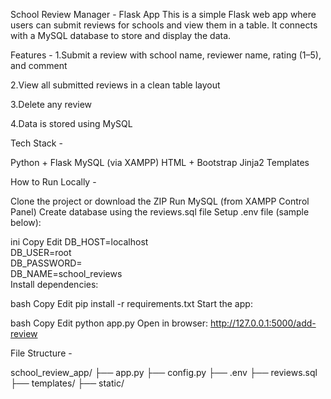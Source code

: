 School Review Manager - Flask App
This is a simple Flask web app where users can submit reviews for schools and view them in a table.
It connects with a MySQL database to store and display the data.

Features -
1.Submit a review with school name, reviewer name, rating (1–5), and comment

2.View all submitted reviews in a clean table layout

3.Delete any review

4.Data is stored using MySQL

 Tech Stack - 

Python + Flask
MySQL (via XAMPP)
HTML + Bootstrap
Jinja2 Templates

 How to Run Locally - 

Clone the project or download the ZIP
Run MySQL (from XAMPP Control Panel)
Create database using the reviews.sql file
Setup .env file (sample below):

ini
Copy
Edit
DB_HOST=localhost  
DB_USER=root  
DB_PASSWORD=  
DB_NAME=school_reviews  
Install dependencies:

bash
Copy
Edit
pip install -r requirements.txt
Start the app:

bash
Copy
Edit
python app.py
Open in browser:
 http://127.0.0.1:5000/add-review

File Structure - 

school_review_app/
├── app.py
├── config.py
├── .env
├── reviews.sql
├── templates/
├── static/